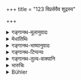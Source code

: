 +++
title = "123 विप्रसेवैव शूद्रस्य"

+++

<details><summary>गङ्गानथ-मूलानुवादः</summary>

The service of the Brāhmaṇa is described as the distinctive duty of the Śūdra; everything else that he does is fruitless for him.—(123)
</details>

<details><summary>मेधातिथिः</summary>

ब्राह्मणशुश्रूषैव मुख्यः शूद्रस्य धर्मः । **ततो यद् अन्यद्** व्रतोपवासादि **कुरुते तद् अस्य निष्फलम्** । न तु दानपाकयज्ञादीनाम् अस्य प्रतिषेधः, प्रत्यक्षविधानात् । इतरप्रतिषेधो ब्राह्मणशुश्रूषास्तुत्यर्थः ॥ १०.१२३ ॥
</details>

<details><summary>गङ्गानथ-भाष्यानुवादः</summary>

The serving of the Brāhmaṇas is the chief duty for the Śūdra.

Hence ‘*everything else*’—in the shape of observances and fasts—‘*that he does is fruitless for him*.’

This should not be understood to be the prohibition of such acts as making gifts, offering the ‘*Pākayajñas*’ and so forth; since all these have been distinctly enjoined for him. In fact this prohibition of ‘everything else’ is only meant to indicate the importance of ‘serving Brāhmaṇas.’—(123)
</details>

<details><summary>गङ्गानथ-टिप्पन्यः</summary>

The first half of this verse is quoted in *Aparārka* (p. 161);—in
*Mitākṣarā* (1.120);—and the whole verse in *Parāśaramādhava* (Ācāra p.
421), to the effect that the highest duty of the Śūdra is saving the Brāhmaṇa, that of the Kṣatriya and the Vaiśya being meant only as a means of livelihood;—in *Vidhānapārijāta* II (p. 728);—in
*Saṃskāramayūkha* (p. 126);—and in *Vīramitrodaya* (Paribhāṣā, p. 46),
which explains ‘*viśiṣṭam*’ as ‘excellent,’ as conducive to both *merit* and *livelihood*, and ‘*niṣphalam*’ as ‘very little effective,’ as conducive to *livelihood only*.
</details>

<details><summary>गङ्गानथ-तुल्य-वाक्यानि</summary>

*Mahābhārata* (Aparārka, p. 162).—‘The Brāhmaṇa shall he served by the
Śūdra from a distance, like the fire.’

*Gautama* (10.61).—‘The *Ārya*, under whose protection the Śūdra places
himself, should support him, even if he becomes unable to work.’
</details>

<details><summary>भारुचिः</summary>

> **विप्रसेवैव शूद्रस्य विशिष्टं कर्म कीर्त्यते ।**  
> **यद् अतो ऽन्यद् धि कुरुते**

क्षत्रियविश्याराधनम् ।

> **तद् भवत्य् अस्य निष्फलम्  ॥ १०.१२३ ॥**

अथ वा **यद् अतो ऽन्यत्** प्रकुरुते पाकयज्ञादि **तद् भवत्य् अस्य निष्फलम्** इति । एवं च सतीयं विहितकर्मनिन्दा विप्रसेवास्तुत्यर्थम् उपदेशसामर्थ्याद् विज्ञायते ॥ १०.१२३ ॥
</details>

<details><summary>Bühler</summary>

123	The service of Brahmanas alone is declared (to be) an excellent occupation for a Sudra; for whatever else besides this he may perform will bear him no fruit.
</details>
